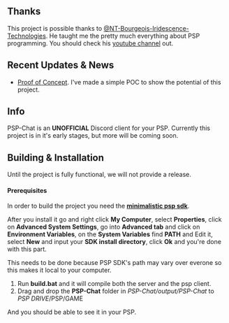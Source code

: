 ## Thanks
 This project is possible thanks to [@NT-Bourgeois-Iridescence-Technologies](https://github.com/NT-Bourgeois-Iridescence-Technologies). He taught me the pretty much everything about PSP programming. You should check his [youtube channel](https://www.youtube.com/channel/UCSTmaB4YZmnyUSAoerATnsg) out.

## Recent Updates & News
- [Proof of Concept](https://youtube.com/). I've made a simple POC to show the potential of this project. 

## Info
PSP-Chat is an **UNOFFICIAL** Discord client for your PSP. Currently this project is in it's early stages, but more will be coming soon.

## Building & Installation
Until the project is fully functional, we will not provide a release. 

#### Prerequisites 
In order to build the project you need the [**minimalistic psp sdk**](https://sourceforge.net/projects/minpspw/).

After you install it go and right click **My Computer**, select **Properties**, click on **Advanced System Settings**, go into **Advanced tab** and click on **Environment Variables**, on the **System Variables** find **PATH** and Edit it, select **New** and input your **SDK install directory**, click **Ok** and you're done with this part. 

This needs to be done because PSP SDK's path may vary over everone so this makes it local to your computer.

1. Run **build.bat** and it will compile both the server and the psp client.
2. Drag and drop the **PSP-Chat** folder in *PSP-Chat/output/PSP-Chat* to *PSP DRIVE*/PSP/GAME

And you should be able to see it in your PSP.
 
